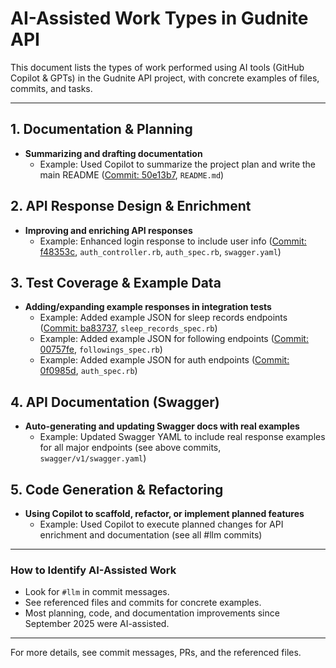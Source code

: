 
# AI-Assisted Work Types in Gudnite API

This document lists the types of work performed using AI tools (GitHub Copilot & GPTs) in the Gudnite API project, with concrete examples of files, commits, and tasks.

---

## 1. Documentation & Planning
- **Summarizing and drafting documentation**
  - Example: Used Copilot to summarize the project plan and write the main README ([Commit: 50e13b7](https://github.com/avrebarra/tripla-gudnite/commit/50e13b7), `README.md`)

## 2. API Response Design & Enrichment
- **Improving and enriching API responses**
  - Example: Enhanced login response to include user info ([Commit: f48353c](https://github.com/avrebarra/tripla-gudnite/commit/f48353c), `auth_controller.rb`, `auth_spec.rb`, `swagger.yaml`)

## 3. Test Coverage & Example Data
- **Adding/expanding example responses in integration tests**
  - Example: Added example JSON for sleep records endpoints ([Commit: ba83737](https://github.com/avrebarra/tripla-gudnite/commit/ba83737), `sleep_records_spec.rb`)
  - Example: Added example JSON for following endpoints ([Commit: 00757fe](https://github.com/avrebarra/tripla-gudnite/commit/00757fe), `followings_spec.rb`)
  - Example: Added example JSON for auth endpoints ([Commit: 0f0985d](https://github.com/avrebarra/tripla-gudnite/commit/0f0985d), `auth_spec.rb`)

## 4. API Documentation (Swagger)
- **Auto-generating and updating Swagger docs with real examples**
  - Example: Updated Swagger YAML to include real response examples for all major endpoints (see above commits, `swagger/v1/swagger.yaml`)

## 5. Code Generation & Refactoring
- **Using Copilot to scaffold, refactor, or implement planned features**
  - Example: Used Copilot to execute planned changes for API enrichment and documentation (see all #llm commits)

---

### How to Identify AI-Assisted Work
- Look for `#llm` in commit messages.
- See referenced files and commits for concrete examples.
- Most planning, code, and documentation improvements since September 2025 were AI-assisted.

---

For more details, see commit messages, PRs, and the referenced files.
